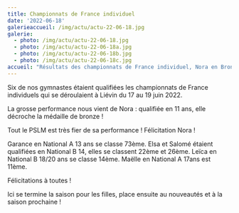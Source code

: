 ```yaml
---
title: Championnats de France individuel
date: '2022-06-18'
galerieaccueil: /img/actu/actu-22-06-18.jpg
galerie:
  - photo: /img/actu/actu-22-06-18.jpg
  - photo: /img/actu/actu-22-06-18a.jpg
  - photo: /img/actu/actu-22-06-18b.jpg
  - photo: /img/actu/actu-22-06-18c.jpg
accueil: "Résultats des championnats de France individuel, Nora en Bronze ! "
---
```

Six de nos gymnastes étaient qualifiées les championnats de France individuels qui se déroulaient à Liévin du 17 au 19 juin 2022.

La grosse performance nous vient de Nora : qualifiée en 11 ans, elle décroche la médaille de bronze !

Tout le PSLM est très fier de sa performance ! Félicitation Nora !

Garance en National A 13 ans se classe 73ème.
Elsa et Salomé étaient qualifiées en National B 14, elles se classent 22ème et 26ème.
Leïca en National B 18/20 ans se classe 14ème.
Maëlle en National A 17ans est 11ème.

Félicitations à toutes !

Ici se termine la saison pour les filles, place ensuite au nouveautés et à la saison prochaine !
